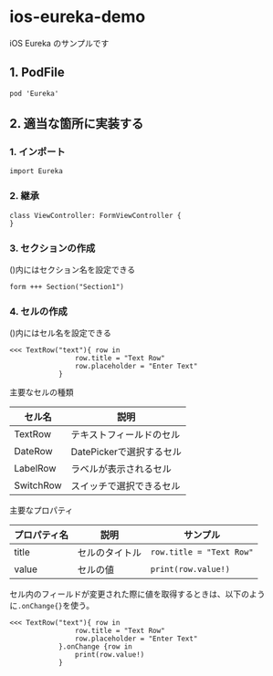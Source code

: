 # ios-eureka-demo
iOS Eureka のサンプルです

## 1. PodFile

```
pod 'Eureka'
```

## 2. 適当な箇所に実装する

### 1. インポート

```
import Eureka

```

### 2. 継承

```
class ViewController: FormViewController {
}
```

### 3. セクションの作成

()内にはセクション名を設定できる
```
form +++ Section("Section1")
```

### 4. セルの作成

()内にはセル名を設定できる
```
<<< TextRow("text"){ row in
                row.title = "Text Row"
                row.placeholder = "Enter Text" 
            }
```

主要なセルの種類<br>

|セル名|説明|
|---|---|
|TextRow | テキストフィールドのセル |
|DateRow | DatePickerで選択するセル |
|LabelRow | ラベルが表示されるセル |
|SwitchRow | スイッチで選択できるセル |

主要なプロパティ

|プロパティ名|説明|サンプル|
|---|---|---|
| title | セルのタイトル | `row.title = "Text Row"` |
| value | セルの値 | `print(row.value!)` |

セル内のフィールドが変更された際に値を取得するときは、以下のように`.onChange{}`を使う。

```
<<< TextRow("text"){ row in
                row.title = "Text Row"
                row.placeholder = "Enter Text" 
            }.onChange {row in
                print(row.value!)
            }
```


